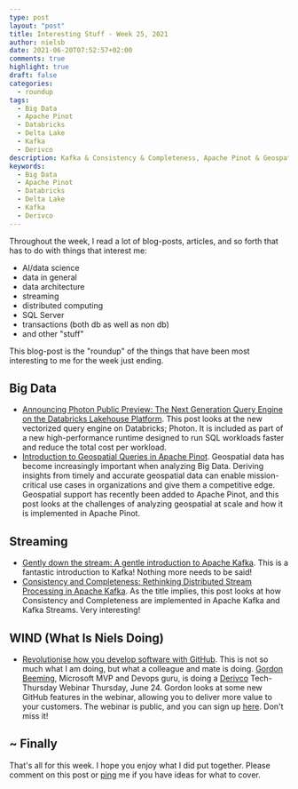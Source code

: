 ```yaml
---
type: post
layout: "post"
title: Interesting Stuff - Week 25, 2021
author: nielsb
date: 2021-06-20T07:52:57+02:00
comments: true
highlight: true
draft: false
categories:
  - roundup
tags:
  - Big Data
  - Apache Pinot
  - Databricks
  - Delta Lake
  - Kafka
  - Derivco
description: Kafka & Consistency & Completeness, Apache Pinot & Geospatial, Derivco Tech-Thursday, and other interesting topics! 
keywords:
  - Big Data
  - Apache Pinot
  - Databricks
  - Delta Lake
  - Kafka
  - Derivco   
---
```


Throughout the week, I read a lot of blog-posts, articles, and so forth that has to do with things that interest me:

* AI/data science
* data in general
* data architecture
* streaming
* distributed computing
* SQL Server
* transactions (both db as well as non db)
* and other "stuff"

This blog-post is the "roundup" of the things that have been most interesting to me for the week just ending.

<!--more-->

## Big Data

* [Announcing Photon Public Preview: The Next Generation Query Engine on the Databricks Lakehouse Platform][1]. This post looks at the new vectorized query engine on Databricks; Photon. It is included as part of a new high-performance runtime designed to run SQL workloads faster and reduce the total cost per workload.
* [Introduction to Geospatial Queries in Apache Pinot][2]. Geospatial data has become increasingly important when analyzing Big Data. Deriving insights from timely and accurate geospatial data can enable mission-critical use cases in organizations and give them a competitive edge. Geospatial support has recently been added to Apache Pinot, and this post looks at the challenges of analyzing geospatial at scale and how it is implemented in Apache Pinot.

## Streaming

* [Gently down the stream: A gentle introduction to Apache Kafka][3]. This is a fantastic introduction to Kafka! Nothing more needs to be said!
* [Consistency and Completeness: Rethinking Distributed Stream Processing in Apache Kafka][4]. As the title implies, this post looks at how Consistency and Completeness are implemented in Apache Kafka and Kafka Streams. Very interesting!

## WIND (What Is Niels Doing)

* [Revolutionise how you develop software with GitHub][5]. This is not so much what I am doing, but what a colleague and mate is doing. [Gordon Beeming][7], Microsoft MVP and Devops guru, is doing a [Derivco](/derivco) Tech-Thursday Webinar Thursday, June 24. Gordon looks at some new GitHub features in the webinar, allowing you to deliver more value to your customers. The webinar is public, and you can sign up [here][6]. Don't miss it!

## ~ Finally

That's all for this week. I hope you enjoy what I did put together. Please comment on this post or [ping][ma] me if you have ideas for what to cover.

[ma]: mailto:niels.it.berglund@gmail.com
[mp]: https://blog.acolyer.org
[iq]: https://www.infoq.com/
[ew]: http://sqlonice.com/
[re]: http://blog.revolutionanalytics.com
[sqsk]: https://www.sqlskills.com
[mdaveyblog]: https://mdavey.wordpress.com/
[charlblog]: https://charlla.com/

[jovpop]: https://twitter.com/JovanPop_MSFT
[bobw]: https://twitter.com/bobwardms
[revod]: https://twitter.com/revodavid
[lonny]: https://twitter.com/sqL_handLe
[ewtw]: https://twitter.com/sqlOnIce
[buckw]: https://twitter.com/BuckWoodyMSFT
[mattw]: https://twitter.com/matthewwarren
[murba]: https://twitter.com/muratdemirbas
[daveda]: https://twitter.com/davidthecoder
[adcol]: https://twitter.com/adriancolyer
[jesrod]: https://twitter.com/jrdothoughts
[tomaz]: https://twitter.com/tomaz_tsql
[dataart]: https://twitter.com/dataartisans
[luis]: https://twitter.com/luis_de_sousa
[benstop]: https://twitter.com/benstopford
[conflu]: https://twitter.com/confluentinc
[tylert]: https://twitter.com/tyler_treat
[andrewng]: https://twitter.com/AndrewYNg
[lawr]: https://twitter.com/bytezn
[jue]: https://twitter.com/b0rk
[yan]: https://twitter.com/theburningmonk
[danny]: https://twitter.com/g9yuayon
[rmoff]: https://twitter.com/rmoff
[ryansw]: https://twitter.com/ryanswanstrom
[pabloc]: https://twitter.com/pabloc_ds
[mklep]: https://twitter.com/martinkl
[mdavey]: https://twitter.com/matt_davey
[jboner]: https://twitter.com/jboner
[joeduff]: https://twitter.com/funcOfJoe
[charl]: https://twitter.com/charllamprecht
[dbricks]: https://twitter.com/databricks
[adsit]: https://twitter.com/SitnikAdam
[vicky]: https://twitter.com/vickyharp
[dscentral]: https://twitter.com/DataScienceCtrl
[natemc]: https://twitter.com/natemcmaster
[ads]: https://twitter.com/azuredatastudio
[travw]: https://twitter.com/radtravis
[emilk]: https://twitter.com/IsTheArchitect
[netflx]: https://netflixtechblog.com/

[1]: https://databricks.com/blog/2021/06/17/announcing-photon-public-preview-the-next-generation-query-engine-on-the-databricks-lakehouse-platform.html
[2]: https://medium.com/apache-pinot-developer-blog/introduction-to-geospatial-queries-in-apache-pinot-b63e2362e2a9
[3]: https://www.gentlydownthe.stream/
[4]: https://www.confluent.io/blog/rethinking-distributed-stream-processing-in-kafka/
[5]: https://www.linkedin.com/posts/derivco_derivco-tech-thursday-webinar-activity-6811654769594253312-PGbL/
[6]: https://derivco.co.za/tech-thursday-webinar/
[7]: https://gordonbeeming.xyz/
